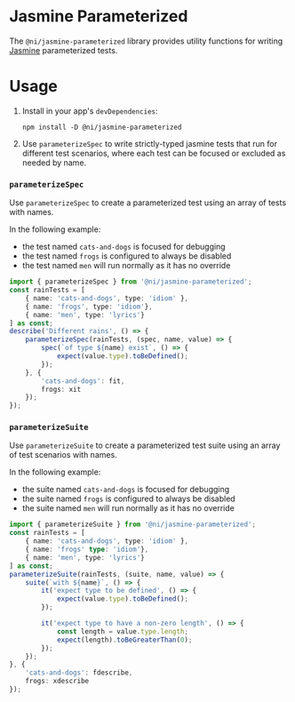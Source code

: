 # Jasmine Parameterized

The `@ni/jasmine-parameterized` library provides utility functions for writing [Jasmine](https://jasmine.github.io/) parameterized tests.

# Usage

1. Install in your app's `devDependencies`:

    ```
    npm install -D @ni/jasmine-parameterized
    ```

2. Use `parameterizeSpec` to write strictly-typed jasmine tests that run for different test scenarios, where each test can be focused or excluded as needed by name.

### `parameterizeSpec`

Use `parameterizeSpec` to create a parameterized test using an array of tests with names.

In the following example:

- the test named `cats-and-dogs` is focused for debugging
- the test named `frogs` is configured to always be disabled
- the test named `men` will run normally as it has no override

```ts
import { parameterizeSpec } from '@ni/jasmine-parameterized';
const rainTests = [
    { name: 'cats-and-dogs', type: 'idiom' },
    { name: 'frogs', type: 'idiom'},
    { name: 'men', type: 'lyrics'}
] as const;
describe('Different rains', () => {
    parameterizeSpec(rainTests, (spec, name, value) => {
        spec(`of type ${name} exist`, () => {
            expect(value.type).toBeDefined();
        });
    }, {
        'cats-and-dogs': fit,
        frogs: xit
    });
});
```

### `parameterizeSuite`

Use `parameterizeSuite` to create a parameterized test suite using an array of test scenarios with names.

In the following example:

 - the suite named `cats-and-dogs` is focused for debugging
 - the suite named `frogs` is configured to always be disabled
 - the suite named `men` will run normally as it has no override

```ts
import { parameterizeSuite } from '@ni/jasmine-parameterized';
const rainTests = [
    { name: 'cats-and-dogs', type: 'idiom' },
    { name: 'frogs' type: 'idiom'},
    { name: 'men', type: 'lyrics'}
] as const;
parameterizeSuite(rainTests, (suite, name, value) => {
    suite(`with ${name}`, () => {
        it('expect type to be defined', () => {
            expect(value.type).toBeDefined();
        });

        it('expect type to have a non-zero length', () => {
            const length = value.type.length;
            expect(length).toBeGreaterThan(0);
        });
    });
}, {
    'cats-and-dogs': fdescribe,
    frogs: xdescribe
});
```
